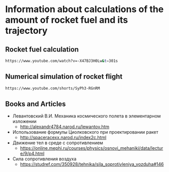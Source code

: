 # Information about calculations of the amount of rocket fuel and its trajectory


## Rocket fuel calculation
```bash
https://www.youtube.com/watch?v=-X47BJ3H0Lw&t=301s
```

## Numerical simulation of rocket flight
```bash
https://www.youtube.com/shorts/SyPh3-RGnRM
```

## Books and Articles

- Левантовский В.И. Механика космического полета в элементарном изложении
	- http://alexandr4784.narod.ru/lewantov.htm
- Использование формулы Циолковского при проектировании ракет
	- http://spaceracexx.narod.ru/index2c.html
- Движение тел в среде с сопротивлением
	- https://online.mephi.ru/courses/physics/osnovi_mehaniki/data/lecture/9/p4.html
- Сила сопротивления воздуха
	- https://studref.com/350928/tehnika/sila_soprotivleniya_vozduha#146

